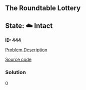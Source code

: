 ## The Roundtable Lottery

## State: :cloud: **Intact**

**ID: 444**

[Problem Description](https://projecteuler.net/problem=444)

[Source code](main.cpp)

### Solution
0